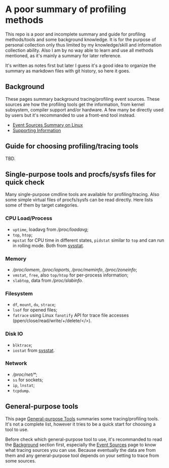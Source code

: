 # A poor summary of profiling methods

This repo is a poor and incomplete summary and guide for profiling methods/tools and some background knowledge. It is for the purpose of personal collection only thus limited by my knowledge/skill and information collection ability. Also I am by no way able to learn and use all methods mentioned, as it's mainly a summary for later reference.

It's written as notes first but later I guess it's a good idea to organize the summary as markdown files with git history, so here it goes.

## Background

These pages summary background tracing/profiling event sources. These sources are how the profiling tools get the information, from kernel subsystem, compiler support and/or hardware. A few many be directly used by users but it's recommanded to use a front-end tool instead.
- [Event Sources Summary on Linux](./event_sources.md)
- [Supporting Information](./supporting.md)

## Guide for choosing profiling/tracing tools

TBD.

## Single-purpose tools and procfs/sysfs files for quick check

Many single-purpose cmdline tools are available for profiling/tracing. Also some simple virtual files of procfs/sysfs can be read directly. Here lists some of them by target categories.

### CPU Load/Process

- `uptime`, loadavg from */proc/loadavg*;
- `top`, `htop`;
- `mpstat` for CPU time in different states, `pidstat` similar to `top` and can run in rolling mode. Both from [sysstat](https://github.com/sysstat/sysstat).

### Memory

- */proc/iomem*, */proc/ioports*, */proc/meminfo*, */proc/zoneinfo*;
- `vmstat`, `free`, also `top/htop` for per-process information;
- `slabtop`, data from */proc/slabinfo*.

### Filesystem

- `df`, `mount`, `du`, `strace`;
- `lsof` for opened files;
- `fatrace` using Linux `fanotify` API for trace file accesses (ppen/close/read/write/+/delete/</>).

### Disk IO

- `blktrace`;
- `iostat` from [sysstat](https://github.com/sysstat/sysstat).

### Network

- */proc/net/\**;
- `ss` for sockets;
- `ip`, `lnstat`;
- `tcpdump`.

## General-purpose tools

This page [General-purpose Tools](./general_purpose_tools.md) summaries some tracing/profiling tools. It's not a complete list, however it tries to be a quick start for choosing a tool to use.

Before check which general-purpose tool to use, it's recommanded to read the [Background](#background) section first, especially the [Event Sources](./event_sources.md) page to know what tracing sources you can use. Because eventually the data are from them and any general-purpose tool depends on your setting to trace from some sources.
